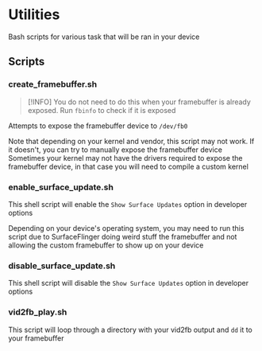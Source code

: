 # Utilities
Bash scripts for various task that will be ran in your device

## Scripts

### create_framebuffer.sh
> [!INFO]
> You do not need to do this when your framebuffer is already exposed. Run `fbinfo` to check if it is exposed


Attempts to expose the framebuffer device to `/dev/fb0`

Note that depending on your kernel and vendor, this script may not work. If it doesn't, you can try to manually expose the framebuffer device
Sometimes your kernel may not have the drivers required to expose the framebuffer device, in that case you will need to compile a custom kernel

### enable_surface_update.sh
This shell script will enable the `Show Surface Updates` option in developer options

Depending on your device's operating system, you may need to run this script due to SurfaceFlinger doing weird stuff the framebuffer and not allowing the custom framebuffer to show up on your device

### disable_surface_update.sh
This shell script will disable the `Show Surface Updates` option in developer options

### vid2fb_play.sh

This script will loop through a directory with your vid2fb output and `dd` it to your framebuffer